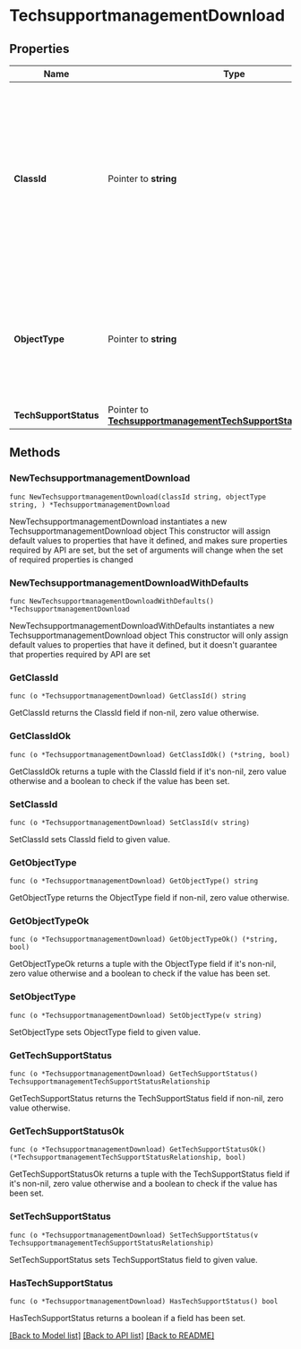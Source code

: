 # TechsupportmanagementDownload

## Properties

Name | Type | Description | Notes
------------ | ------------- | ------------- | -------------
**ClassId** | Pointer to **string** | The fully-qualified name of the instantiated, concrete type. This property is used as a discriminator to identify the type of the payload when marshaling and unmarshaling data. | [default to "techsupportmanagement.Download"]
**ObjectType** | Pointer to **string** | The fully-qualified name of the instantiated, concrete type. The value should be the same as the &#39;ClassId&#39; property. | [default to "techsupportmanagement.Download"]
**TechSupportStatus** | Pointer to [**TechsupportmanagementTechSupportStatusRelationship**](TechsupportmanagementTechSupportStatusRelationship.md) |  | [optional] 

## Methods

### NewTechsupportmanagementDownload

`func NewTechsupportmanagementDownload(classId string, objectType string, ) *TechsupportmanagementDownload`

NewTechsupportmanagementDownload instantiates a new TechsupportmanagementDownload object
This constructor will assign default values to properties that have it defined,
and makes sure properties required by API are set, but the set of arguments
will change when the set of required properties is changed

### NewTechsupportmanagementDownloadWithDefaults

`func NewTechsupportmanagementDownloadWithDefaults() *TechsupportmanagementDownload`

NewTechsupportmanagementDownloadWithDefaults instantiates a new TechsupportmanagementDownload object
This constructor will only assign default values to properties that have it defined,
but it doesn't guarantee that properties required by API are set

### GetClassId

`func (o *TechsupportmanagementDownload) GetClassId() string`

GetClassId returns the ClassId field if non-nil, zero value otherwise.

### GetClassIdOk

`func (o *TechsupportmanagementDownload) GetClassIdOk() (*string, bool)`

GetClassIdOk returns a tuple with the ClassId field if it's non-nil, zero value otherwise
and a boolean to check if the value has been set.

### SetClassId

`func (o *TechsupportmanagementDownload) SetClassId(v string)`

SetClassId sets ClassId field to given value.


### GetObjectType

`func (o *TechsupportmanagementDownload) GetObjectType() string`

GetObjectType returns the ObjectType field if non-nil, zero value otherwise.

### GetObjectTypeOk

`func (o *TechsupportmanagementDownload) GetObjectTypeOk() (*string, bool)`

GetObjectTypeOk returns a tuple with the ObjectType field if it's non-nil, zero value otherwise
and a boolean to check if the value has been set.

### SetObjectType

`func (o *TechsupportmanagementDownload) SetObjectType(v string)`

SetObjectType sets ObjectType field to given value.


### GetTechSupportStatus

`func (o *TechsupportmanagementDownload) GetTechSupportStatus() TechsupportmanagementTechSupportStatusRelationship`

GetTechSupportStatus returns the TechSupportStatus field if non-nil, zero value otherwise.

### GetTechSupportStatusOk

`func (o *TechsupportmanagementDownload) GetTechSupportStatusOk() (*TechsupportmanagementTechSupportStatusRelationship, bool)`

GetTechSupportStatusOk returns a tuple with the TechSupportStatus field if it's non-nil, zero value otherwise
and a boolean to check if the value has been set.

### SetTechSupportStatus

`func (o *TechsupportmanagementDownload) SetTechSupportStatus(v TechsupportmanagementTechSupportStatusRelationship)`

SetTechSupportStatus sets TechSupportStatus field to given value.

### HasTechSupportStatus

`func (o *TechsupportmanagementDownload) HasTechSupportStatus() bool`

HasTechSupportStatus returns a boolean if a field has been set.


[[Back to Model list]](../README.md#documentation-for-models) [[Back to API list]](../README.md#documentation-for-api-endpoints) [[Back to README]](../README.md)


